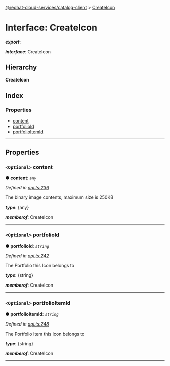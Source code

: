 [@redhat-cloud-services/catalog-client](../README.md) > [CreateIcon](../interfaces/createicon.md)

# Interface: CreateIcon

*__export__*: 

*__interface__*: CreateIcon

## Hierarchy

**CreateIcon**

## Index

### Properties

* [content](createicon.md#content)
* [portfolioId](createicon.md#portfolioid)
* [portfolioItemId](createicon.md#portfolioitemid)

---

## Properties

<a id="content"></a>

### `<Optional>` content

**● content**: *`any`*

*Defined in [api.ts:236](https://github.com/RedHatInsights/javascript-clients/blob/master/packages/catalog/api.ts#L236)*

The binary image contents, maximum size is 250KB

*__type__*: {any}

*__memberof__*: CreateIcon

___
<a id="portfolioid"></a>

### `<Optional>` portfolioId

**● portfolioId**: *`string`*

*Defined in [api.ts:242](https://github.com/RedHatInsights/javascript-clients/blob/master/packages/catalog/api.ts#L242)*

The Portfolio this Icon belongs to

*__type__*: {string}

*__memberof__*: CreateIcon

___
<a id="portfolioitemid"></a>

### `<Optional>` portfolioItemId

**● portfolioItemId**: *`string`*

*Defined in [api.ts:248](https://github.com/RedHatInsights/javascript-clients/blob/master/packages/catalog/api.ts#L248)*

The Portfolio Item this Icon belongs to

*__type__*: {string}

*__memberof__*: CreateIcon

___

